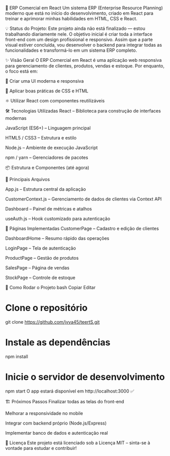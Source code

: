 🚀 ERP Comercial em React
Um sistema ERP (Enterprise Resource Planning) moderno que está no início do desenvolvimento, criado em React para treinar e aprimorar minhas habilidades em HTML, CSS e React.

💡 Status do Projeto:
Este projeto ainda não está finalizado — estou trabalhando diariamente nele.
O objetivo inicial é criar toda a interface front-end com um design profissional e responsivo.
Assim que a parte visual estiver concluída, vou desenvolver o backend para integrar todas as funcionalidades e transformá-lo em um sistema ERP completo.

✨ Visão Geral
O ERP Comercial em React é uma aplicação web responsiva para gerenciamento de clientes, produtos, vendas e estoque.
Por enquanto, o foco está em:

📱 Criar uma UI moderna e responsiva

🎨 Aplicar boas práticas de CSS e HTML

⚛️ Utilizar React com componentes reutilizáveis

🛠️ Tecnologias Utilizadas
React – Biblioteca para construção de interfaces modernas

JavaScript (ES6+) – Linguagem principal

HTML5 / CSS3 – Estrutura e estilo

Node.js – Ambiente de execução JavaScript

npm / yarn – Gerenciadores de pacotes

📦 Estrutura e Componentes (até agora)

🔹 Principais Arquivos

App.js – Estrutura central da aplicação

CustomerContext.js – Gerenciamento de dados de clientes via Context API

Dashboard – Painel de métricas e atalhos

useAuth.js – Hook customizado para autenticação

📄 Páginas Implementadas
CustomerPage – Cadastro e edição de clientes

DashboardHome – Resumo rápido das operações

LoginPage – Tela de autenticação

ProductPage – Gestão de produtos

SalesPage – Página de vendas

StockPage – Controle de estoque

🚀 Como Rodar o Projeto
bash
Copiar
Editar
# Clone o repositório
git clone https://github.com/jvva45/teertS.git

# Instale as dependências
npm install

# Inicie o servidor de desenvolvimento
npm start
O app estará disponível em http://localhost:3000 ✅

🏗️ Próximos Passos
 Finalizar todas as telas do front-end

 Melhorar a responsividade no mobile

 Integrar com backend próprio (Node.js/Express)

 Implementar banco de dados e autenticação real

📄 Licença
Este projeto está licenciado sob a Licença MIT – sinta-se à vontade para estudar e contribuir!


